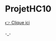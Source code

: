 # ProjetHC10
[👉 Clique ici](https://tenor.com/fr/view/side-eye-dog-suspicious-look-suspicious-doubt-dog-doubt-gif-23680990)


-_-

